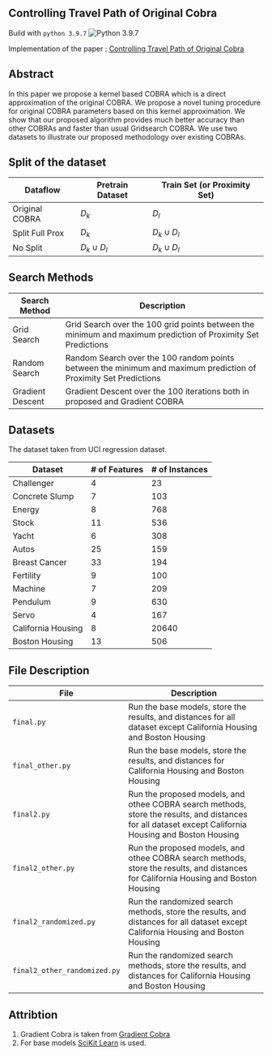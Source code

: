 
## Controlling Travel Path of Original Cobra

Build with `python 3.9.7`
![Python 3.9.7](https://img.shields.io/badge/python-3.9.7-blue.svg)


Implementation of the paper : [Controlling Travel Path of Original Cobra](https://arxiv.org/abs/2210.10655)

## Abstract

In this paper we propose a kernel based COBRA which is a direct approximation of the original COBRA. We propose a novel tuning procedure for original COBRA parameters based on this kernel approximation. We show that our proposed algorithm provides much better accuracy than other COBRAs and faster than usual Gridsearch COBRA. We use two datasets to illustrate our proposed methodology over existing COBRAs.

## Split of the dataset

| Dataflow | Pretrain Dataset | Train Set (or Proximity Set) |
| --- | --- | --- |
| Original COBRA | $D_{k}$ | $D_{l}$ |
| Split Full Prox | $D_{k}$ | $D_{k} \cup D_{l}$ |
| No Split | $D_{k} \cup D_{l}$ | $D_{k} \cup D_{l}$ |


## Search Methods 

| Search Method | Description |
| --- | --- |
| Grid Search | Grid Search over the 100 grid points between the minimum and maximum prediction of Proximity Set Predictions |
| Random Search | Random Search over the 100 random points between the minimum and maximum prediction of Proximity Set Predictions |
| Gradient Descent | Gradient Descent over the 100 iterations both in proposed and Gradient COBRA |

## Datasets

The dataset taken from UCI regression dataset.


| Dataset | # of Features | # of Instances |
| --- | --- | --- |
| Challenger | 4 | 23 |
| Concrete Slump | 7 | 103 |
| Energy | 8 | 768 |
| Stock | 11 | 536 |
| Yacht | 6 | 308 |
| Autos | 25 | 159 |
| Breast Cancer | 33 | 194 |
| Fertility | 9 | 100 |
| Machine | 7 | 209 |
| Pendulum | 9 | 630 |
| Servo | 4 | 167 |
| California Housing | 8 | 20640 |
| Boston Housing | 13 | 506 |


## File Description

| File | Description |
| --- | --- |
| `final.py` | Run the base models, store the results, and distances for all dataset except California Housing and Boston Housing |
| `final_other.py` | Run the base models, store the results, and distances for California Housing and Boston Housing |
| `final2.py` | Run the proposed models, and othee COBRA search methods, store the results, and distances for all dataset except California Housing and Boston Housing |
| `final2_other.py` | Run the proposed models, and othee COBRA search methods, store the results, and distances for California Housing and Boston Housing |
| `final2_randomized.py` | Run the randomized search methods, store the results, and distances for all dataset except California Housing and Boston Housing |
| `final2_other_randomized.py` | Run the randomized search methods, store the results, and distances for California Housing and Boston Housing |


## Attribtion

1. Gradient Cobra is taken from [Gradient Cobra](https://github.com/hassothea/gradientcobra)
2. For base models [SciKit Learn](https://scikit-learn.org/stable/index.html) is used.